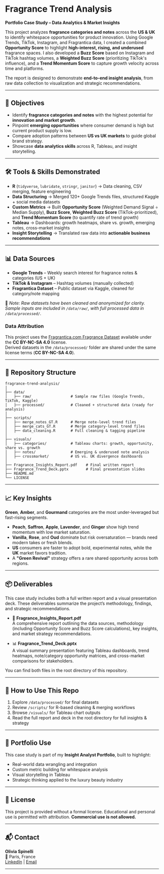 # Fragrance Trend Analysis  

**Portfolio Case Study – Data Analytics & Market Insights**

This project analyzes **fragrance categories and notes** across the **US & UK** to identify whitespace opportunities for product innovation. Using Google Trends, TikTok, Instagram, and Fragrantica data, I created a combined **Opportunity Score** to highlight **high-interest, rising, and underused** fragrance spaces. I also developed a **Buzz Score** based on Instagram and TikTok hashtag volumes, a **Weighted Buzz Score** (prioritizing TikTok's influence), and a **Trend Momentum Score** to capture growth velocity across time and platforms.

The report is designed to demonstrate **end-to-end insight analysis**, from raw data collection to visualization and strategic recommendations.

---

## 🚀 Objectives  
- Identify **fragrance categories and notes** with the highest potential for **innovation and market growth**.  
- Pinpoint **emerging opportunities** where consumer demand is high but current product supply is low.  
- Compare adoption patterns between **US vs UK markets** to guide global brand strategy.  
- Showcase **data analytics skills** across R, Tableau, and insight storytelling.  

---

## 🛠️ Tools & Skills Demonstrated  
- **R** (`tidyverse`, `lubridate`, `stringr`, `janitor`) → Data cleaning, CSV merging, feature engineering  
- **Data Structuring** → Merged 120+ Google Trends files, structured Kaggle + social media datasets  
- **Custom Metrics** → Built **Opportunity Score** (Weighted Demand Signal ÷ Median Supply), **Buzz Score**, **Weighted Buzz Score** (TikTok-prioritized), and **Trend Momentum Score** (to quantify rate of trend growth)  
- **Tableau** → Dashboards: growth heatmaps, share vs. growth, emerging notes, cross-market insights  
- **Insight Storytelling** → Translated raw data into **actionable business recommendations**

---

## 📊 Data Sources  
- **Google Trends** – Weekly search interest for fragrance notes & categories (US + UK)  
- **TikTok & Instagram** – Hashtag volumes (manually collected)  
- **Fragrantica Dataset** – Public dataset via Kaggle, cleaned for category/note mapping  

📌 *Note: Raw datasets have been cleaned and anonymized for clarity. Sample inputs are included in `/data/raw/`, with full processed data in `/data/processed/`.*

### Data Attribution
This project uses the [Fragrantica.com Fragrance Dataset](https://www.kaggle.com/datasets/olgagmiufana1/fragrantica-com-fragrance-dataset) available under the **CC BY-NC-SA 4.0** license.  
Derived datasets in the `/data/processed/` folder are shared under the same license terms (**CC BY-NC-SA 4.0**).

---

## 📂 Repository Structure  
```text
fragrance-trend-analysis/
│
├── data/
│   ├── raw/                  # Sample raw files (Google Trends, TikTok, Kaggle)
│   ├── processed/            # Cleaned + structured data (ready for analysis)
│
├── scripts/
│   ├── merge_notes_GT.R      # Merge note-level trend files
│   ├── merge_cats_GT.R       # Merge category-level trend files
│   ├── data_cleaning.R       # Full cleaning & tagging pipeline
│
├── visuals/
│   ├── categories/           # Tableau charts: growth, opportunity, share vs. growth
│   ├── notes/                # Emerging & underused note analysis
│   ├── crossmarket/          # US vs. UK divergence dashboards
│
├── Fragrance_Insights_Report.pdf    # Final written report  
├── Fragrance_Trend_Deck.pptx        # Final presentation slides  
├── README.md  
└── LICENSE
 ``` 

---
## 📈 Key Insights  

 **Green**, **Amber**, and **Gourmand** categories are the most under-leveraged but fast-rising segments.  
- **Peach**, **Saffron**, **Apple**, **Lavender**, and **Ginger** show high trend momentum with low market saturation.  
- **Vanilla**, **Rose**, and **Oud** dominate but risk oversaturation — brands need modern takes or fresh blends.  
- **US** consumers are faster to adopt bold, experimental notes, while the **UK** market favors tradition.  
- A **"Green Revival"** strategy offers a rare shared opportunity across both regions.

---
## 📦 Deliverables

This case study includes both a full written report and a visual presentation deck. These deliverables summarize the project’s methodology, findings, and strategic recommendations.

- 📄 **Fragrance_Insights_Report.pdf**  
  A comprehensive report outlining the data sources, methodology (including Opportunity Score and Buzz Score calculations), key insights, and market strategy recommendations.

- 📊 **Fragrance_Trend_Deck.pptx**  
  A visual summary presentation featuring Tableau dashboards, trend heatmaps, note/category opportunity matrices, and cross-market comparisons for stakeholders.

You can find both files in the root directory of this repository.

---
## 📌 How to Use This Repo  
1. Explore `/data/processed/` for final datasets  
2. Review `/scripts/` for R-based cleaning & merging workflows  
3. Browse `/visuals/` for Tableau chart outputs  
4. Read the full report and deck in the root directory for full insights & strategy  

---

## 📖 Portfolio Use  
This case study is part of my **Insight Analyst Portfolio**, built to highlight:

- Real-world data wrangling and integration  
- Custom metric building for whitespace analysis  
- Visual storytelling in Tableau  
- Strategic thinking applied to the luxury beauty industry  

---

## 📜 License  

This project is provided without a formal license. Educational and personal use is permitted with attribution. **Commercial use is not allowed.**

---

## 📬 Contact  

**Olivia Spinelli**  
📍 Paris, France  
[LinkedIn](https://www.linkedin.com/in/olivia-spinelli) | [Email](mailto:spinellio19@gmail.com)

---
